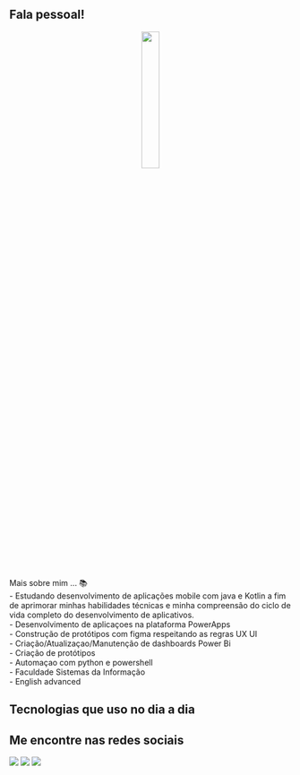 ## Fala pessoal!
<div align="center">
<img  src="https://github.com/AnnaKarolineNunes/AnnaKarolineDeveloper/assets/101477642/514ebfc8-0da3-4a9c-ab6f-d4e590026005" width="25%" height="25%"/>
</div>
Mais sobre mim ... 📚 <br>
- Estudando desenvolvimento de aplicações mobile com java e Kotlin a fim de aprimorar minhas habilidades técnicas e minha compreensão do ciclo de vida completo do desenvolvimento de aplicativos.  <br>
- Desenvolvimento de aplicaçoes na plataforma PowerApps <br>
- Construção de protótipos com figma respeitando as regras UX UI <br>
- Criação/Atualizaçao/Manutenção de dashboards Power Bi <br>
- Criação de protótipos  <br>
- Automaçao com python e powershell <br>
- Faculdade Sistemas da Informação <br> 
- English advanced

## Tecnologias que uso no dia a dia 
 

  
## Me encontre nas redes sociais

<div> 
  <a href="https://instagram.com/karol.nuness" target="_blank"><img src="https://img.shields.io/badge/-Instagram-%23E4405F?style=for-the-badge&logo=instagram&logoColor=white" target="_blank"></a>
  <a href = "mailto:annamiranda984@gmail.com"><img src="https://img.shields.io/badge/Gmail-D14836?style=for-the-badge&logo=gmail&logoColor=white" target="_blank"></a>
  <a href="https://www.linkedin.com/in/annakarolinedevweb
/" target="_blank"><img src="https://img.shields.io/badge/-LinkedIn-%230077B5?style=for-the-badge&logo=linkedin&logoColor=white" target="_blank"></a> 
</div>
